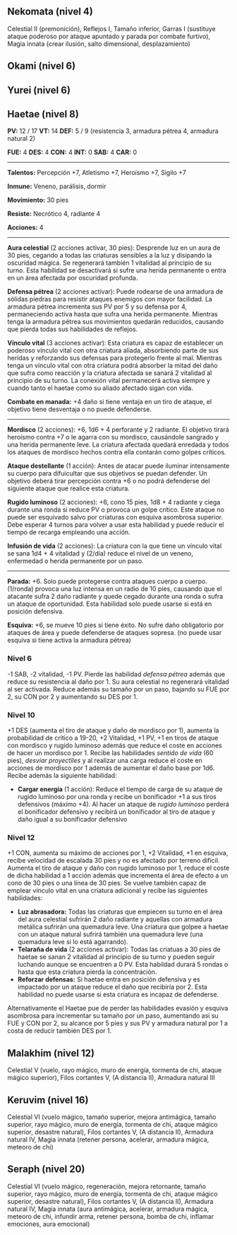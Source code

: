 ## Nekomata (nivel 4)

Celestial II (premonición), Reflejos I, Tamaño inferior, Garras I (sustituye ataque poderoso por ataque apuntado y parada por combate furtivo), Magia innata (crear ilusión, salto dimensional, desplazamiento)

## Okami (nivel 6) 



## Yurei (nivel 6)



## Haetae (nivel 8)

**PV:** 12 / 17			**VT:** 14		**DEF:** 5 / 9 (resistencia 3, armadura pétrea 4, armadura natural 2)

**FUE:** 4 	**DES:** 4	**CON:** 4	**INT:** 0	**SAB:** 4	**CAR:** 0

------

**Talentos:** Percepción +7, Atletismo +7, Heroísmo +7, Sigilo +7

**Inmune:** Veneno, parálisis, dormir

**Movimiento:** 30 pies

**Resiste:** Necrótico 4, radiante 4

**Acciones:** 4 

****

**Aura celestial** (2 acciones activar, 30 pies): Desprende luz en un aura de 30 pies, cegando a todas las criaturas sensibles a la luz y disipando la oscuridad mágica. Se regenerará también 1 vitalidad al principio de su turno. Esta habilidad se desactivará si sufre una herida permanente o entra en un área afectada por oscuridad profunda.

**Defensa pétrea** (2 acciones activar): Puede rodearse de una armadura de sólidas piedras para resistir ataques enemigos con mayor facilidad. La armadura pétrea incrementa sus PV por 5 y su defensa por 4, permaneciendo activa hasta que sufra una herida permanente. Mientras tenga la armadura pétrea sus movimientos quedarán reducidos, causando que pierda todas sus habilidades de reflejos.

**Vínculo vital** (3 acciones activar): Esta criatura es capaz de establecer un poderoso vínculo vital con otra criatura aliada, absorbiendo parte de sus heridas y reforzando sus defensas para protegerlo frente al mal. Mientras tenga un vínculo vital con otra criatura podrá absorber la mitad del daño que sufra como reacción y la criatura afectada se sanará 2 vitalidad al principio de su turno. La conexión vital permanecerá activa siempre y cuando tanto el haetae como su aliado afectado sigan con vida.

**Combate en manada:** +4 daño si tiene ventaja en un tiro de ataque, el objetivo tiene desventaja o no puede defenderse.

****

**Mordisco** (2 acciones): +6, 1d6 + 4 perforante y 2 radiante. El objetivo tirará heroísmo contra +7 o le agarra con su mordisco, causándole sangrado y una herida permanente leve. La criatura afectada quedará enredada y todos los ataques de mordisco hechos contra ella contarán como golpes críticos.

**Ataque destellante** (1 acción): Antes de atacar puede iluminar intensamente su cuerpo para difuicultar que sus objetivos se puedan defender. Un objetivo deberá tirar percepción contra +6 o no podrá defenderse del siguiente ataque que realice esta criatura.

**Rugido luminoso** (2 acciones): +6, cono 15 pies, 1d8 + 4 radiante y ciega durante una ronda si reduce PV o provoca un golpe crítico. Este ataque no puede ser esquivado salvo por criaturas con esquiva asombrosa superior. Debe esperar 4 turnos para volver a usar esta habilidad y puede reducir el tiempo de recarga empleando una acción.

**Infusión de vida** (2 acciones): La criatura con la que tiene un vínculo vital se sana 1d4 + 4 vitalidad y (2/día) reduce el nivel de un veneno, enfermedad o herida permanente por un paso.

------

**Parada:** +6. Solo puede protegerse contra ataques cuerpo a cuerpo. (1/ronda) provoca una luz intensa en un radio de 10 pies, causando que el atacante sufra 2 daño radiante y quede cegado durante una ronda o sufra un ataque de oportunidad. Esta habilidad solo puede usarse si está en posición defensiva.

**Esquiva:** +6, se mueve 10 pies si tiene éxito. No sufre daño obligatorio por ataques de área y puede defenderse de ataques sopresa. (no puede usar esquiva si tiene activa la armadura pétrea)

### Nivel 6

-1 SAB, -2 vitalidad, -1 PV. Pierde las habilidad *defensa pétrea* además que reduce su resistencia al daño por 1. Su aura celestial no regenerará vitalidad al ser activada. Reduce además su tamaño por un paso, bajando su FUE por 2, su CON por 2 y aumentando su DES por 1.

### Nivel 10

+1 DES (aumenta el tiro de ataque y daño de mordisco por 1), aumenta la probabilidad de crítico a 19-20, +2 Vitalidad, +1 PV, +1 en tiros de ataque con mordisco y rugido luminoso además que reduce el coste en acciones de hacer un mordisco por 1. Recibe las habilidades *sentido de vida* (60 pies), *desviar proyectiles* y al realizar una carga reduce el coste en acciones de mordisco por 1 además de aumentar el daño base por 1d6. Recibe además la siguiente habilidad:

- **Cargar energía** (1 acción): Reduce el tiempo de carga de su ataque de rugido luminoso por una ronda y recibe un bonificador +1 a sus tiros defensivos (máximo +4). Al hacer un ataque de *rugido luminoso* perderá el bonificador defensivo y recibirá un bonificador al tiro de ataque y daño igual a su bonificador defensivo

### Nivel 12

+1 CON, aumenta su máximo de acciones por 1, +2 Vitalidad, +1 en esquiva, recibe velocidad de escalada 30 pies y no es afectado por terreno difícil. Aumenta el tiro de ataque y daño con rugido luminoso por 1, reduce el coste de dicha habilidad a 1 acción además que incrementa el área de efecto a un cono de 30 pies o una línea de 30 pies. Se vuelve también capaz de emplear vínculo vital en una criatura adicional y recibe las siguientes habilidades:

- **Luz abrasadora:** Todas las criaturas que empiecen su turno en el área del aura celestial sufrirán 2 daño radiante y aquellas con armadura metálica sufrirán una quemadura leve. Una criatura que golpee a haetae con un ataque natural sufrirá también una quemadura leve (una quemadura leve si lo está agarrando).
- **Telaraña de vida** (2 acciones activar): Todas las criatuas a 30 pies de haetae se sanan 2 vitalidad al principio de su turno y pueden seguir luchando aunque se encuentren a 0 PV. Esta habildad durará 5 rondas o hasta que esta criatura pierda la concentración.
- **Reforzar defensas:** Si haetae entra en posición defensiva y es impactado por un ataque reduce el daño que recibiría por 2. Esta habilidad no puede usarse si esta criatura es incapaz de defenderse.

Alternativamente el Haetae pue	de perder las habilidades evasión y esquiva asombrosa para incrementar su tamaño por un paso, aumentando así su FUE y CON por 2, su alcance por 5 pies y sus PV y armadura natural por 1 a costa de reducir también DES por 1.

## Malakhim (nivel 12)

Celestial V (vuelo, rayo mágico, muro de energía, tormenta de chi, ataque mágico superior), Filos cortantes V, (A distancia II), Armadura natural III

## Keruvim (nivel 16)

Celestial VI (vuelo mágico, tamaño superior, mejora antimágica, tamaño superior, rayo mágico, muro de energía, tormenta de chi, ataque mágico superior, desastre natural), Filos cortantes V, (A distancia II), Armadura natural IV, Magia innata (retener persona, acelerar, armadura mágica, meteoro de chi)

## Seraph (nivel 20)

Celestial VI (vuelo mágico, regeneración, mejora retornante, tamaño superior, rayo mágico, muro de energía, tormenta de chi, ataque mágico superior, desastre natural), Filos cortantes V, (A distancia II), Armadura natural IV, Magia innata (aura antimágica, acelerar, armadura mágica, meteoro de chi, infundir arma, retener persona, bomba de chi, inflamar emociones, aura emocional)

